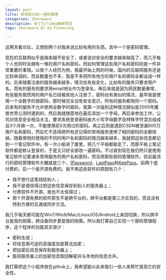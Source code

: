 ```yaml
---
layout: post
title: 新项目计划——密码管理
categories: Shareware
description: 有了几个idea做新项目
tags: shareware Qt Go Financing

---
```


这两天看论坛，又想到两个对我来说比较有用的东西。其中一个是密码管理。

现在的互联网似乎是越来越不安全了，或者说对安全的要求越来越高了，而几乎每个人也同时会拥有一堆的用户名和密码，而如何管理这些用户名和密码则是一件非常重要的事情。以我个人经历为例，我最开始上网的时候，国内的互联网服务还是比较单调的，而且数量也不多，我差不多把所有地方的用户名和密码全都设成一样的。后来随着注册的服务越来越多，情况也有些变化，比如有的服务只要求用户名，而有的服务则要求用email地址作为登录名，再后来就是因为网民数量暴增，有些服务我惯用的用户名已经被其他人注册了。密码也有类似的情况，最早我是使用一个全数字的弱密码，那时候完全没有安全意识，所有的服务都用同一个密码。后来有的服务不允许使用全数字的密码，我第一次碰到这种情况貌似是2005年魔兽世界公测时遇到的，然后我就随意地在最后添加一个字母，再后来参加工作，公司对信息安全相当关注，要求系统登录密码由大小写字母数字及特殊字符混合组成且3个月换一次，不能使用前5次用过的密码。再之后则是遇到CSDN被泄漏600万用户名和密码，然后忙不迭得把所有还记得的常用服务使用了相同密码的全都改掉。随着使用的使用的不同的用户名和密码的情况越来越多，我就把这些信息都记到一个笔记软件中。有一次小偷进了屋里，把几个平板都偷走了，而那平板上笔记软件都是默认登录的，于是又只好全部改一遍密码。不过直到现在我仍然只是使用笔记软件记着诸多常用服务的用户名和密码，而没用那些密码管理软件。目前最流行的密码管理软件大概就是三个，[1Password](https://agilebits.com/onepassword)，[LastPass](https://lastpass.com/)和[KeePass](http://keepass.info/)。前两个是付费的，后一个是开源免费的。我不用这些软件的原因有几个：

- 我不想付这笔钱给别人；
- 我不是很信得过把这些信息保存到别人的服务器上；
- 付费软件不开源，我也不太信得过；
- 那个开源免费的软件原生不是跨平台的，跨平台都是第三方实现的，而且没有特别方便的互通或同步方法。

我几乎每天都可能在Win7/Win8/Mac/Linux/iOS/Android上来回切换，所以跨平台是我的刚需，跨设备同步更是我的刚需。所以我打算自己实现一个密码管理程序，这个程序的功能其实很少：

- 密码生成；
- 将信息用可逆的高强度加密算法加密；
- 把加密后信息保存到服务器上；
- 能将服务器上的加密信息取回解密并与本地的信息合并。

我打算把这个小程序放在github上，我希望能以此来吸引一些人来帮忙提高它的安全性。
